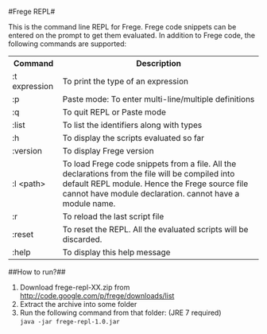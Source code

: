 #Frege REPL#

This is the command line REPL for Frege. Frege code snippets can be entered on the prompt to get them evaluated.
In addition to Frege code, the following commands are supported:

<table>
<tr>
<th>Command</th>
<th>Description</th>
</tr>
<tr>
<td>:t expression</td>
<td>To print the type of an expression</td>
</tr>
<tr>
<td>:p</td>
<td>Paste mode: To enter multi-line/multiple definitions</td>
</tr>
<tr>
<td>:q</td>
<td>To quit REPL or Paste mode</td>
</tr>
<tr>
<td>:list</td>
<td>To list the identifiers along with types</td>
</tr>
<tr>
<td>:h</td>
<td>To display the scripts evaluated so far</td>
</tr>
<tr>
<td>:version</td>
<td>To display Frege version</td>
</tr>
<tr>
<td>:l &lt;path&gt;</td>
<td>To load Frege code snippets from a file. All the declarations from the file will be compiled into default
REPL module. Hence the Frege source file cannot have module declaration.
cannot have a module name.</td>
</tr>
<tr>
<td>:r</td>
<td>To reload the last script file</td>
</tr>
<tr>
<td>:reset</td>
<td>To reset the REPL. All the evaluated scripts will be discarded.</td>
</tr>
<tr>
<td>:help</td>
<td>To display this help message</td>
</tr>
</table>

##How to run?##
1. Download frege-repl-XX.zip from http://code.google.com/p/frege/downloads/list
2. Extract the archive into some folder
3. Run the following command from that folder: (JRE 7 required) <BR/>
   ```java -jar frege-repl-1.0.jar```

